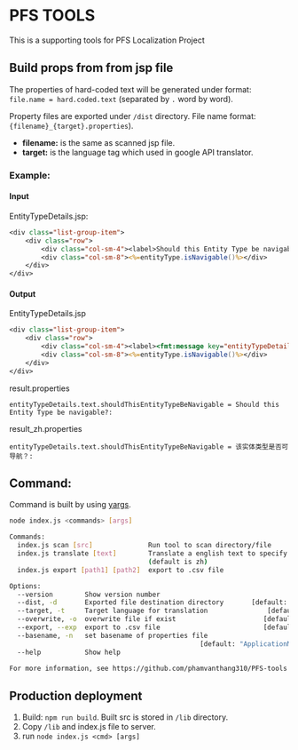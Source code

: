 # PFS TOOLS
This is a supporting tools for PFS Localization Project

## Build props from from jsp file
The properties of hard-coded text will be generated under format: `file.name = hard.coded.text` (separated by `.` word by word).

Property files are exported under `/dist` directory. File name format: `{filename}_{target}.properties`). 
* **filename:** is the same as scanned jsp file.
* **target:** is the language tag which used in google API translator.

### Example:
#### Input
EntityTypeDetails.jsp:
```jsp
<div class="list-group-item">
    <div class="row">
        <div class="col-sm-4"><label>Should this Entity Type be navigable?:</label></div>
        <div class="col-sm-8"><%=entityType.isNavigable()%></div>
    </div>
</div>
```

#### Output
EntityTypeDetails.jsp
```jsp
<div class="list-group-item">
    <div class="row">
        <div class="col-sm-4"><label><fmt:message key="entityTypeDetails.text.shouldThisEntityTypeBeNavigable" /></label></div>
        <div class="col-sm-8"><%=entityType.isNavigable()%></div>
    </div>
</div>
```

result.properties
```properties
entityTypeDetails.text.shouldThisEntityTypeBeNavigable = Should this Entity Type be navigable?:
```

result_zh.properties
```properties
entityTypeDetails.text.shouldThisEntityTypeBeNavigable = 该实体类型是否可导航？:
```

## Command:
Command is built by using [yargs](http://yargs.js.org).

```bash
node index.js <commands> [args]

Commands:
  index.js scan [src]              Run tool to scan directory/file
  index.js translate [text]        Translate a english text to specify language
                                   (default is zh)
  index.js export [path1] [path2]  export to .csv file

Options:
  --version        Show version number                                 [boolean]
  --dist, -d       Exported file destination directory       [default: "./dist"]
  --target, -t     Target language for translation               [default: "zh"]
  --overwrite, -o  overwrite file if exist                      [default: false]
  --export, --exp  export to .csv file                          [default: false]
  --basename, -n   set basename of properties file
                                                [default: "ApplicationMessages"]
  --help           Show help                                           [boolean]

For more information, see https://github.com/phamvanthang310/PFS-tools

```

## Production deployment
1. Build: `npm run build`. Built src is stored in `/lib` directory.
2. Copy `/lib` and index.js file to server.
3. run `node index.js <cmd> [args]`

